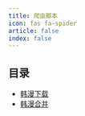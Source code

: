 ```yaml
---
title: 爬虫脚本
icon: fas fa-spider
article: false
index: false
---
```


## 目录

- [韩漫下载](HMDownload.md)
- [韩漫合并](HMMerge.md)
